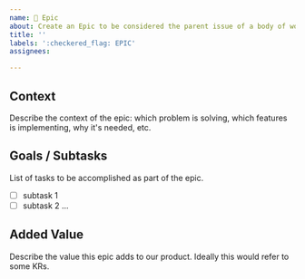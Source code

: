 ```yaml
---
name: 🏁 Epic
about: Create an Epic to be considered the parent issue of a body of work.
title: ''
labels: ':checkered_flag: EPIC'
assignees:

---
```


## Context

Describe the context of the epic: which problem is solving, which features is implementing, why it's needed, etc.

## Goals / Subtasks

List of tasks to be accomplished as part of the epic.

- [ ] subtask 1
- [ ] subtask 2
...

## Added Value

Describe the value this epic adds to our product.
Ideally this would refer to some KRs.
